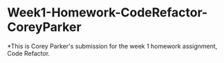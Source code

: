 # Week1-Homework-CodeRefactor-CoreyParker

*This is Corey Parker's submission for the week 1 homework assignment, Code Refactor.
